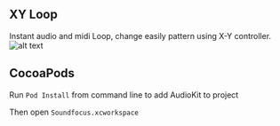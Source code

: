## XY Loop

Instant audio and midi Loop, change easily pattern using X-Y controller.
![alt text](https://s3.us-west-2.amazonaws.com/secure.notion-static.com/65a10c72-07a9-4b36-bcbf-3f512fdea6e6/ScreenShot2018-07-11at2.23.40PM.png?AWSAccessKeyId=AKIAJLJXUMP5IHUZAPFQ&Expires=1531398241&Signature=S%2BxmYfyzWoayQYTXYRukv4ORaLw%3D)


## CocoaPods

Run `Pod Install` from command line to add AudioKit to project

Then open `Soundfocus.xcworkspace`

